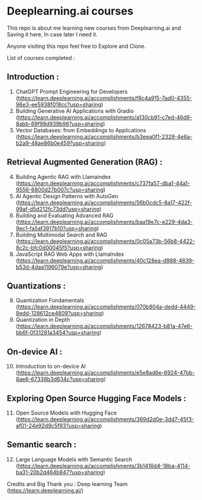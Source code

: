 # Deeplearning.ai courses

This repo is about me learning new courses from Deeplearning.ai and Saving it here, In case later I need it.

Anyone visiting this repo feel free to Explore and Clone.

List of courses completed :
## Introduction :
1. ChatGPT Prompt Engineering for Developers (https://learn.deeplearning.ai/accomplishments/f8c4a915-7ad0-4355-96e3-ee5938f018cc?usp=sharing)
2. Building Generative AI Applications with Gradio (https://learn.deeplearning.ai/accomplishments/a130cb91-c7ed-46d9-8abb-69f98d939b96?usp=sharing)
3. Vector Databases: from Embeddings to Applications (https://learn.deeplearning.ai/accomplishments/b3eea0f1-2328-4e6a-b2a9-48ae86b0e459?usp=sharing)
## Retrieval Augmented Generation (RAG) :
4. Building Agentic RAG with Llamaindex (https://learn.deeplearning.ai/accomplishments/c737fa57-dba1-44a1-9556-6800d27b007c?usp=sharing)
5. AI Agentic Design Patterns with AutoGen (https://learn.deeplearning.ai/accomplishments/56b0cdc5-8a17-422f-99af-d5d212fc73dd?usp=sharing)
6. Building and Evaluating Advanced RAG (https://learn.deeplearning.ai/accomplishments/baa19e7c-e229-4da3-9ec1-fa5af3917b10?usp=sharing)
7. Building Multimodal Search and RAG (https://learn.deeplearning.ai/accomplishments/0c05a73b-56b8-4422-8c2c-bfc0d00045f5?usp=sharing)
8. JavaScript RAG Web Apps with LlamaIndex (https://learn.deeplearning.ai/accomplishments/40c128ea-d988-4639-b53d-4daa1196079e?usp=sharing)
## Quantizations :
8. Quantization Fundamentals (https://learn.deeplearning.ai/accomplishments/070b804a-dedd-4449-8edd-128612ce4809?usp=sharing)
9. Quantization in Depth (https://learn.deeplearning.ai/accomplishments/12678423-b81a-47e6-bb6f-0f31281a3454?usp=sharing)
## On-device AI :
10. Introduction to on-device AI (https://learn.deeplearning.ai/accomplishments/e5e8ad6e-6924-47bb-8ae6-67338b3d634c?usp=sharing)
## Exploring Open Source Hugging Face Models :
11. Open Source Models with Hugging Face (https://learn.deeplearning.ai/accomplishments/369d2d0e-3dd7-45f3-af01-24e92d9c5f93?usp=sharing)
## Semantic search :
12. Large Language Models with Semantic Search (https://learn.deeplearning.ai/accomplishments/3b1416d4-18ba-4114-ba31-20b2d464b847?usp=sharing)



Credits and Big Thank you :
Deep learning Team (https://learn.deeplearning.ai/)

